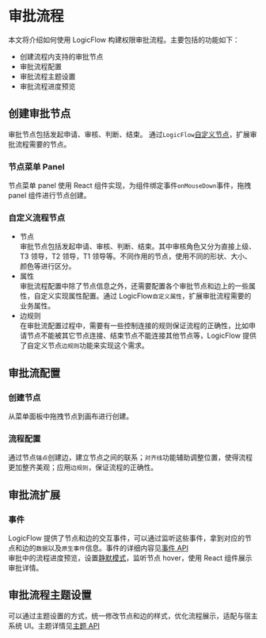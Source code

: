 # 审批流程

本文将介绍如何使用 LogicFlow 构建权限审批流程。主要包括的功能如下：

- 创建流程内支持的审批节点
- 审批流程配置
- 审批流程主题设置
- 审批流程进度预览

## 创建审批节点

审批节点包括发起申请、审核、判断、结束。
通过`LogicFlow`[自定义节点](en/guide/advance/customNode)，扩展审批流程需要的节点。

### 节点菜单 Panel

节点菜单 panel 使用 React 组件实现，为组件绑定事件`onMouseDown`事件，拖拽 panel 组件进行节点创建。

### 自定义流程节点

- 节点  
  审批节点包括发起申请、审核、判断、结束。其中审核角色又分为直接上级、T3 领导，T2 领导，T1 领导等。不同作用的节点，使用不同的形状、大小、颜色等进行区分。
- 属性  
  审批流程配置中除了节点信息之外，还需要配置各个审批节点和边上的一些属性，自定义实现属性配置。通过 LogicFlow`自定义属性`，扩展审批流程需要的业务属性。
- 边规则  
   在审批流配置过程中，需要有一些控制连接的规则保证流程的正确性，比如申请节点不能被其它节点连接、结束节点不能连接其他节点等，LogicFlow 提供了自定义节点`边规则`功能来实现这个需求。  
  <example href="/examples/#/usage/approve" :height="450"></example>

## 审批流配置

### 创建节点

从菜单面板中拖拽节点到画布进行创建。

### 流程配置

通过节点`锚点`创建边，建立节点之间的联系；`对齐线`功能辅助调整位置，使得流程更加整齐美观；应用`边规则`，保证流程的正确性。

## 审批流扩展

### 事件

LogicFlow 提供了节点和边的交互事件，可以通过监听这些事件，拿到对应的节点和边的`数据`以及`原生事件`信息。事件的详细内容见[事件 API](en/guide/advance/event)  
审批中的流程进度预览，设置[静默模式](en/guide/basic/silent-mode)，监听节点 hover，使用 React 组件展示审批详情。
<example :height="350" href="/examples/#/usage/approve/preview"></example>

## 审批流程主题设置

可以通过主题设置的方式，统一修改节点和边的样式，优化流程展示，适配与宿主系统 UI。主题详情见[主题 API](en/guide/basic/theme)
